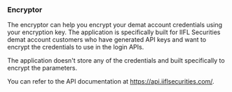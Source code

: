 ### Encryptor

The encryptor can help you encrypt your demat account credentials using your encryption key. The application is specifically built for IIFL Securities demat account customers who have generated API keys and want to encrypt the credentials to use in the login APIs.

The application doesn't store any of the credentials and built specifically to encrypt the parameters.

You can refer to the API documentation at https://api.iiflsecurities.com/.